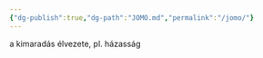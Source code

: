 ```yaml
---
{"dg-publish":true,"dg-path":"JOMO.md","permalink":"/jomo/"}
---
```


a kimaradás élvezete, pl. házasság